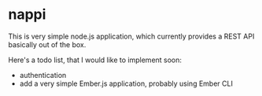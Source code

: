 nappi
=====

This is very simple node.js application, which currently provides a REST API basically out of the box.

Here's a todo list, that I would like to implement soon:
- authentication
- add a very simple Ember.js application, probably using Ember CLI
